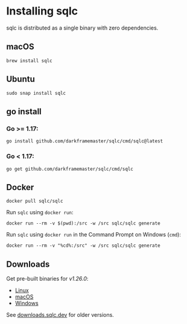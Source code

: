 # Installing sqlc

sqlc is distributed as a single binary with zero dependencies.

## macOS

```
brew install sqlc
```

## Ubuntu

```
sudo snap install sqlc
```

## go install 

### Go >= 1.17:

```
go install github.com/darkframemaster/sqlc/cmd/sqlc@latest
```

### Go < 1.17:

```
go get github.com/darkframemaster/sqlc/cmd/sqlc
```

## Docker

```
docker pull sqlc/sqlc
```

Run `sqlc` using `docker run`:

```
docker run --rm -v $(pwd):/src -w /src sqlc/sqlc generate
```

Run `sqlc` using `docker run` in the Command Prompt on Windows (`cmd`):

```
docker run --rm -v "%cd%:/src" -w /src sqlc/sqlc generate
```

## Downloads

Get pre-built binaries for *v1.26.0*:

- [Linux](https://downloads.sqlc.dev/sqlc_1.26.0_linux_amd64.tar.gz)
- [macOS](https://downloads.sqlc.dev/sqlc_1.26.0_darwin_amd64.zip)
- [Windows](https://downloads.sqlc.dev/sqlc_1.26.0_windows_amd64.zip)

See [downloads.sqlc.dev](https://downloads.sqlc.dev/) for older versions.
